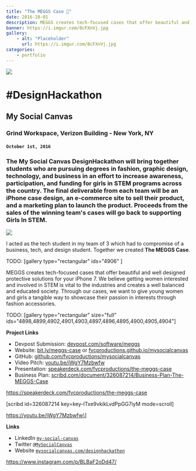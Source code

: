 ```yaml
---
title: "The MEGGS Case 📱"
date: 2016-10-01
description: MEGGS creates tech-focused cases that offer beautiful and well designed protective solutions for your iPhone 7.
banner: https://i.imgur.com/8cFXnVj.jpg
gallery:
    - alt: "Placeholder"
      url: https://i.imgur.com/8cFXnVj.jpg
categories:
    - portfolio
---
```


![](https://static1.squarespace.com/static/57752b91c534a5929ff9177d/t/57894c6920099eb5a807d43b/1468615801024/?format=1500w)

# \#DesignHackathon

## My Social Canvas

### Grind Workspace, Verizon Building - New York, NY

#### `October 1st, 2016`

### The My Social Canvas DesignHackathon will bring together students who are pursuing degrees in fashion, graphic design, technology, and business in an effort to increase awareness, participation, and funding for girls in STEM programs across the country. The final deliverable from each team will be an iPhone case design, an e-commerce site to sell their product, and a marketing plan to launch the product. Proceeds from the sales of the winning team's cases will go back to supporting Girls In STEM.

![](https://static1.squarespace.com/static/57752b91c534a5929ff9177d/t/57d6f14d59cc683d257687ef/1473704279091/?format=1500w)

I acted as the tech student in my team of 3 which had to compromise of a business, tech, and design student. Together we created **The MEGGS Case**.

TODO: [gallery type="rectangular" ids="4906" ]

MEGGS creates tech-focused cases that offer beautiful and well designed protective solutions for your iPhone 7. We believe getting women interested and involved in STEM is vital to the industries and creates a well balanced and educated society. Through our cases, we want to give young women and girls a tangible way to showcase their passion in interests through fashion accessories.

TODO: [gallery type="rectangular" size="full" ids="4898,4899,4902,4901,4903,4897,4896,4895,4900,4905,4904"\]

**Project Links**

* Devpost Submission: [devpost.com/software/meggs](https://devpost.com/software/meggs)
* Website: [bit.ly/meggs-case](https://bit.ly/meggs-case) or [fvcproductions.github.io/mysocialcanvas](//fvcproductions.github.io/mysocialcanvas)
* GitHub: [github.com/fvcproductions/mysocialcanvas](https://github.com/fvcproductions/mysocialcanvas)
* Video Pitch: [youtu.be/iWgY7Mzbwfw](https://youtu.be/iWgY7Mzbwfw)
* Presentation: [speakerdeck.com/fvcproductions/the-meggs-case](https://speakerdeck.com/fvcproductions/the-meggs-case)
* Business Plan: [scribd.com/document/326087214/Business-Plan-The-MEGGS-Case](https://www.scribd.com/document/326087214/Business-Plan-The-MEGGS-Case)

https://speakerdeck.com/fvcproductions/the-meggs-case

\[scribd id=326087214 key=key-ITxe9vkikLvdPpGG7iyM mode=scroll\]

https://youtu.be/iWgY7Mzbwfw\]

**Links**

* LinkedIn [`my-social-canvas`](https://linkedin.com/company/my-social-canvas)
* Twitter [`@MySocialCanvas`](https://twitter.com/MySocialCanvas)
* Website [`mysocialcanvas.com/designhackathon`](https://mysocialcanvas.com/designhackathon/)

https://www.instagram.com/p/BLBaF2oDd47/
